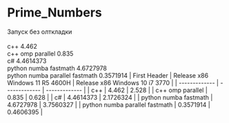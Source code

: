 # Prime_Numbers
Запуск без олткладки<br>
<br>
c++ 4.462<br>
c++ omp parallel 0.835<br>
c# 4.4614373<br>
python numba fastmath 4.6727978<br>
python numba parallel fastmath 0.3571914
| First Header  | Release x86 Windows 11 R5 4600H | Release x86 Windows 10 i7 3770 |
| ------------- | ------------- | ------------- |
| c++ | 4.462 | 2.528 |
| c++ omp parallel | 0.835 | 0.628 |
| c# | 4.4614373 | 2.1726324 |
| python numba fastmath | 4.6727978 | 3.7560327 |
| python numba parallel fastmath | 0.3571914 | 0.4606395 |
